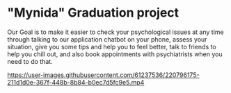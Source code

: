 # "Mynida" Graduation project


Our Goal is to make it easier to check your psychological issues at any time through talking to
our application chatbot on your phone, assess your situation, give you some tips and help you to feel better, talk to friends to help you chill out, and also book appointments with psychiatrists when you need to do that. 


https://user-images.githubusercontent.com/61237536/220796175-211d1d0e-367f-448b-8b84-b0ec7d5fc9e5.mp4


